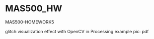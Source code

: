 # MAS500_HW
MAS500-HOMEWORK5

glitch visualization effect with OpenCV in Processing
example pic: pdf
